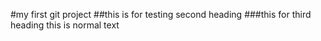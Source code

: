 #my first git project 
##this is for testing second heading 
###this for third heading 
this is normal text
